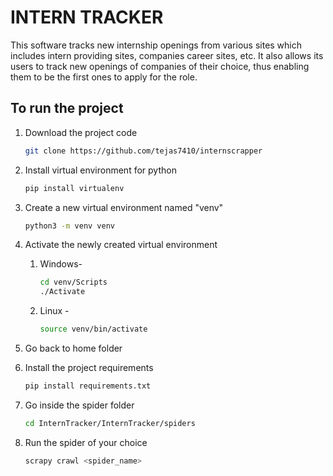# INTERN TRACKER

This software tracks new internship openings from various sites which includes intern providing sites, companies career sites, etc. It also allows its users to track new openings of companies of their choice, thus enabling them to be the first ones to apply for the role.

## To run the project

1. Download the project code
   ```bash
   git clone https://github.com/tejas7410/internscrapper
   ```
2. Install virtual environment for python
   ```bash
   pip install virtualenv
   ```
3. Create a new virtual environment named "venv"

   ```bash
   python3 -m venv venv
   ```

4. Activate the newly created virtual environment

   1. Windows-

      ```bash
      cd venv/Scripts
      ./Activate
      ```

   2. Linux -
      ```bash
      source venv/bin/activate
      ```

5. Go back to home folder
6. Install the project requirements

   ```bash
   pip install requirements.txt
   ```

7. Go inside the spider folder

   ```bash
   cd InternTracker/InternTracker/spiders
   ```

8. Run the spider of your choice
   ```bash
   scrapy crawl <spider_name>
   ```
